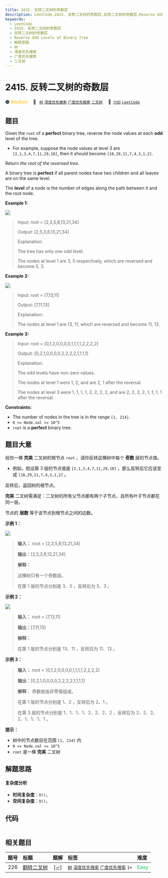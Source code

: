 ```yaml
---
title: 2415. 反转二叉树的奇数层
description: LeetCode,2415. 反转二叉树的奇数层,反转二叉树的奇数层,Reverse Odd Levels of Binary Tree,解题思路,树,深度优先搜索,广度优先搜索,二叉树
keywords:
  - LeetCode
  - 2415. 反转二叉树的奇数层
  - 反转二叉树的奇数层
  - Reverse Odd Levels of Binary Tree
  - 解题思路
  - 树
  - 深度优先搜索
  - 广度优先搜索
  - 二叉树
---
```


# 2415. 反转二叉树的奇数层

🟠 <font color=#ffb800>Medium</font>&emsp; 🔖&ensp; [`树`](/tag/tree.md) [`深度优先搜索`](/tag/depth-first-search.md) [`广度优先搜索`](/tag/breadth-first-search.md) [`二叉树`](/tag/binary-tree.md)&emsp; 🔗&ensp;[`力扣`](https://leetcode.cn/problems/reverse-odd-levels-of-binary-tree) [`LeetCode`](https://leetcode.com/problems/reverse-odd-levels-of-binary-tree)

## 题目

Given the `root` of a **perfect** binary tree, reverse the node values at each
**odd** level of the tree.

  * For example, suppose the node values at level 3 are `[2,1,3,4,7,11,29,18]`, then it should become `[18,29,11,7,4,3,1,2]`.

Return _the root of the reversed tree_.

A binary tree is **perfect** if all parent nodes have two children and all
leaves are on the same level.

The **level** of a node is the number of edges along the path between it and
the root node.



**Example 1:**

![](https://assets.leetcode.com/uploads/2022/07/28/first_case1.png)

> Input: root = [2,3,5,8,13,21,34]
> 
> Output: [2,5,3,8,13,21,34]
> 
> Explanation: 
> 
> The tree has only one odd level.
> 
> The nodes at level 1 are 3, 5 respectively, which are reversed and become 5, 3.

**Example 2:**

![](https://assets.leetcode.com/uploads/2022/07/28/second_case3.png)

> Input: root = [7,13,11]
> 
> Output: [7,11,13]
> 
> Explanation: 
> 
> The nodes at level 1 are 13, 11, which are reversed and become 11, 13.

**Example 3:**

> Input: root = [0,1,2,0,0,0,0,1,1,1,1,2,2,2,2]
> 
> Output: [0,2,1,0,0,0,0,2,2,2,2,1,1,1,1]
> 
> Explanation: 
> 
> The odd levels have non-zero values.
> 
> The nodes at level 1 were 1, 2, and are 2, 1 after the reversal.
> 
> The nodes at level 3 were 1, 1, 1, 1, 2, 2, 2, 2, and are 2, 2, 2, 2, 1, 1, 1, 1 after the reversal.

**Constraints:**

  * The number of nodes in the tree is in the range `[1, 214]`.
  * `0 <= Node.val <= 10^5`
  * `root` is a **perfect** binary tree.


## 题目大意

给你一棵 **完美** 二叉树的根节点 `root` ，请你反转这棵树中每个 **奇数** 层的节点值。

  * 例如，假设第 3 层的节点值是 `[2,1,3,4,7,11,29,18]` ，那么反转后它应该变成 `[18,29,11,7,4,3,1,2]` 。

反转后，返回树的根节点。

**完美** 二叉树需满足：二叉树的所有父节点都有两个子节点，且所有叶子节点都在同一层。

节点的 **层数** 等于该节点到根节点之间的边数。



**示例 1：**

![](https://assets.leetcode.com/uploads/2022/07/28/first_case1.png)

> 
> 
> 
> 
> 
> **输入：** root = [2,3,5,8,13,21,34]
> 
> **输出：**[2,5,3,8,13,21,34]
> 
> **解释：**
> 
> 这棵树只有一个奇数层。
> 
> 在第 1 层的节点分别是 3、5 ，反转后为 5、3 。
> 
> 

**示例 2：**

![](https://assets.leetcode.com/uploads/2022/07/28/second_case3.png)

> 
> 
> 
> 
> 
> **输入：** root = [7,13,11]
> 
> **输出：**[7,11,13]
> 
> **解释：** 
> 
> 在第 1 层的节点分别是 13、11 ，反转后为 11、13 。 
> 
> 

**示例 3：**

> 
> 
> 
> 
> 
> **输入：** root = [0,1,2,0,0,0,0,1,1,1,1,2,2,2,2]
> 
> **输出：**[0,2,1,0,0,0,0,2,2,2,2,1,1,1,1]
> 
> **解释：** 奇数层由非零值组成。
> 
> 在第 1 层的节点分别是 1、2 ，反转后为 2、1 。
> 
> 在第 3 层的节点分别是 1、1、1、1、2、2、2、2 ，反转后为 2、2、2、2、1、1、1、1 。
> 
> 



**提示：**

  * 树中的节点数目在范围 `[1, 214]` 内
  * `0 <= Node.val <= 10^5`
  * `root` 是一棵 **完美** 二叉树


## 解题思路

#### 复杂度分析

- **时间复杂度**：`O()`，
- **空间复杂度**：`O()`，

## 代码

```javascript

```

## 相关题目

<!-- prettier-ignore -->
| 题号 | 标题 | 题解 | 标签 | 难度 |
| :------: | :------ | :------: | :------ | :------ |
| 226 | [翻转二叉树](https://leetcode.com/problems/invert-binary-tree) | [[✓]](/problem/0226.md) |  [`树`](/tag/tree.md) [`深度优先搜索`](/tag/depth-first-search.md) [`广度优先搜索`](/tag/breadth-first-search.md) `1+` | <font color=#15bd66>Easy</font> |